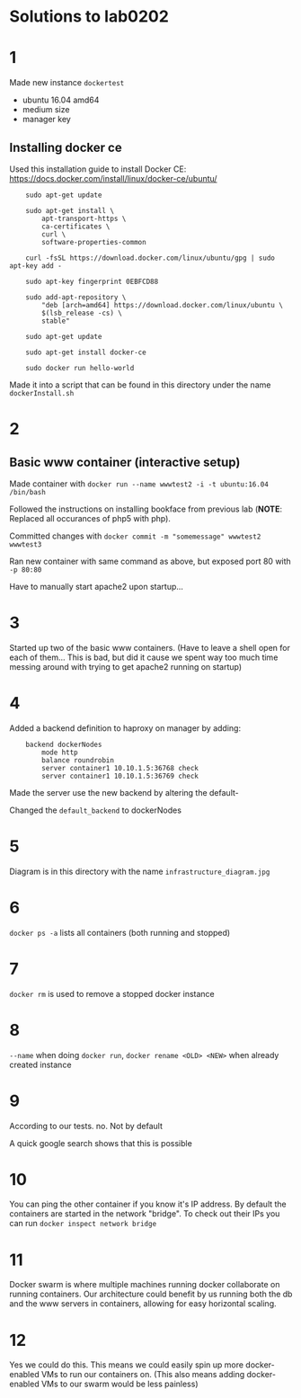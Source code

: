 # Solutions to lab0202

# 1

Made new instance `dockertest`

* ubuntu 16.04 amd64
* medium size
* manager key

## Installing docker ce

Used this installation guide to install Docker CE: <https://docs.docker.com/install/linux/docker-ce/ubuntu/>

        sudo apt-get update

        sudo apt-get install \
            apt-transport-https \
            ca-certificates \
            curl \
            software-properties-common

        curl -fsSL https://download.docker.com/linux/ubuntu/gpg | sudo apt-key add -

        sudo apt-key fingerprint 0EBFCD88

        sudo add-apt-repository \
            "deb [arch=amd64] https://download.docker.com/linux/ubuntu \
            $(lsb_release -cs) \
            stable"

        sudo apt-get update

        sudo apt-get install docker-ce

        sudo docker run hello-world

Made it into a script that can be found in this directory under the name `dockerInstall.sh`

# 2

## Basic www container (interactive setup)

Made container with `docker run --name wwwtest2 -i -t ubuntu:16.04 /bin/bash`

Followed the instructions on installing bookface from previous lab (**NOTE**: Replaced all occurances of php5 with php).

Committed changes with `docker commit -m "somemessage" wwwtest2 wwwtest3`

Ran new container with same command as above, but exposed port 80 with `-p 80:80`

Have to manually start apache2 upon startup...

# 3

Started up two of the basic www containers. (Have to leave a shell open for each of them... This is bad, but did it cause we spent way too much time messing around with trying to get apache2 running on startup)

# 4

Added a backend definition to haproxy on manager by adding:

        backend dockerNodes
            mode http
            balance roundrobin
            server container1 10.10.1.5:36768 check
            server container1 10.10.1.5:36769 check

Made the server use the new backend by altering the default-

Changed the `default_backend` to dockerNodes

# 5

Diagram is in this directory with the name `infrastructure_diagram.jpg`

# 6

`docker ps -a` lists all containers (both running and stopped)

# 7

`docker rm` is used to remove a stopped docker instance

# 8

`--name` when doing `docker run`, `docker rename <OLD> <NEW>` when already created instance

# 9

According to our tests. no. Not by default

A quick google search shows that this is possible

# 10

You can ping the other container if you know it's IP address. By default the containers are started in the network "bridge". To check out their IPs you can run `docker inspect network bridge`

# 11

Docker swarm is where multiple machines running docker collaborate on running containers. Our architecture could benefit by us running both the db and the www servers in containers, allowing for easy horizontal scaling.

# 12

Yes we could do this. This means we could easily spin up more docker-enabled VMs to run our containers on. (This also means adding docker-enabled VMs to our swarm would be less painless)
